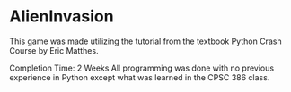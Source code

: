# AlienInvasion

This game was made utilizing the tutorial from the textbook Python Crash Course by Eric Matthes.

Completion Time: 2 Weeks
All programming was done with no previous experience in Python except what was learned in the CPSC 386 class.
